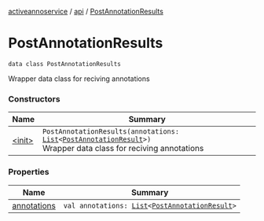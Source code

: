 [activeannoservice](../../index.md) / [api](../index.md) / [PostAnnotationResults](./index.md)

# PostAnnotationResults

`data class PostAnnotationResults`

Wrapper data class for reciving annotations

### Constructors

| Name | Summary |
|---|---|
| [&lt;init&gt;](-init-.md) | `PostAnnotationResults(annotations: `[`List`](https://kotlinlang.org/api/latest/jvm/stdlib/kotlin.collections/-list/index.html)`<`[`PostAnnotationResult`](../-post-annotation-result/index.md)`>)`<br>Wrapper data class for reciving annotations |

### Properties

| Name | Summary |
|---|---|
| [annotations](annotations.md) | `val annotations: `[`List`](https://kotlinlang.org/api/latest/jvm/stdlib/kotlin.collections/-list/index.html)`<`[`PostAnnotationResult`](../-post-annotation-result/index.md)`>` |
